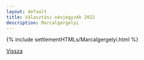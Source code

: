 ```yaml
---
layout: default
title: Választási névjegyzék 2022
description: Marcalgergelyi
---
```


{% include settlementHTMLs/Marcalgergelyi.html %}

[Vissza](./)